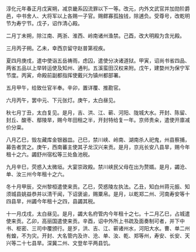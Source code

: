 淳化元年春正月戊寅朔，减京畿系囚流罪以下一等。改元，内外文武官并加勋阶爵邑，中书舍人、大将军以上各赐一子官。赐鳏寡孤独钱，除逋负。受尊号，改乾明节为寿宁节。戊子，诏作清心殿。

二月丁未朔，除江南、两浙、淮西、岭南诸州渔禁。己酉，改大明殿为含光殿。

三月丙子朔。乙未，幸西京留守赵普第视疾。

夏四月庚戌，遣中使诣五岳祷雨，虑囚，遣使分决诸道狱。甲寅，诏尚书省四品、两省五品以上举转运使及知州、通判。五溪蛮田汉权来附。戊午，建婺州为保宁军节度。丙寅，命殿前副都指挥使戴兴为镇州都部署。

五月甲午，给致仕官半奉。辛卯，置详覆、推勘官。

六月丙午，罢中元、下元张灯。庚午，太白昼见。

秋七月丁丑，太白复见。是月，吉、洪、江、蕲、河阳、陇城大水。开封、陈留、封丘、酸枣、鄢陵旱，赐今年田租之半，开封特给复一年。京师贵籴，遣使开廪减价分粜。

八月乙巳，毁左藏库金银器皿。己巳，禁川峡、岭南、湖南杀人祀鬼，州县察捕，募告者赏之。庚午，西南蕃主使其子龙汉兴来贡。是月，京兆长安八县旱，赐今年租十之六。蠲舒州宿松等三处鱼池税。

九月辛巳，荧惑入太微垣。大宴崇政殿。禁川峡民父母在出为赘婿。是月，蠲沧、单、汝三州今年租十之六。

冬十月甲辰，交州黎桓遣使来贡。乙巳，荧惑陵左执法。乙丑，知白州蒋元振、知须城县姚益恭并以清干闻，下诏褒谕，赐粟帛。是月，以乾郑二州、河南寿安等十四县旱，州蠲今年租十之四，县蠲其税。

十一月戊戌，太白昼见。是月，蠲大名府管内今年租十之七。十二月乙巳，占城遣使来贡。乙卯，高丽国遣使来贡。辛酉，诏中外所上书疏及面奏制可者，并下中书、枢密、三司中覆颁行。是岁，洪、吉、江、蕲诸州水，河阳大水。曹、单二州有蝗，不为灾。开封、大名管内及许、沧、单、汝、乾、郑等州，寿安、长安、天兴等二十七县旱。深冀二州、文登牟平两县饥。